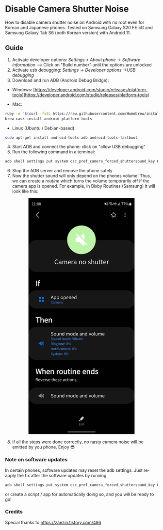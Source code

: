 # Disable Camera Shutter Noise
How to disable camera shutter noise on Android with no root even for Korean and Japanese phones. 
Tested on Samsung Galaxy S20 FE 5G and Samsung Galaxy Tab S6 (both Korean version) with Android 11.

## Guide

  1.  Activate developer options: *Settings→ About phone → Software information —>* Click on "Build number" until the options are unlocked
  2. Activate usb debugging: *Settings → Developer options →USB debugging*
  3. Download and run ADB (Android Debug Bridge):
  
  - Windows: [https://developer.android.com/studio/releases/platform-tools](https://developer.android.com/studio/releases/platform-tools)

  - Mac:
  ```sh
  ruby -e "$(curl -fsSL https://raw.githubusercontent.com/Homebrew/install/master/install)"
  brew cask install android-platform-tools
  ```
  
  - Linux (Ubuntu / Debian-based):
  ```sh
  sudo apt-get install android-tools-adb android-tools-fastboot
  ```
    
4. Start ADB and connect the phone: click on "allow USB debugging"
5. Run the following command in a terminal:
```bash
adb shell settings put system csc_pref_camera_forced_shuttersound_key 0
```
6. Stop the ADB server and remove the phone safely
7. Now the shutter sound will only depend on the phones volume! Thus, we can create a _routine_ which turns the volume temporarily off if the camera app is opened. For example, in Bixby Routines (Samsung) it will look like this:

<p align="center">
  <img src="https://github.com/Juju-botu/disable-camera-shutter-noise/blob/main/Screenshot_20210624-110856_Bixby%20Routines.jpg" width=350 alt="Bixby Routines">
</p>

8. If all the steps were done correctly, no nasty camera noise will be emitted by you phone. Enjoy 😎

### Note on software updates
In certain phones, software updates may reset the adb settings. Just re-apply the fix after the software updates by running
```bash
adb shell settings put system csc_pref_camera_forced_shuttersound_key 0
```
or create a script / app for automatically doing so, and you will be ready to go!

### Credits
Special thanks to https://zaezin.tistory.com/496
